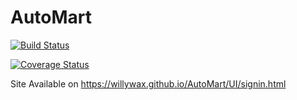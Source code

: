 # AutoMart
[![Build Status](https://travis-ci.org/willywax/AutoMart.svg?branch=develop)](https://travis-ci.org/willywax/AutoMart)

[![Coverage Status](https://coveralls.io/repos/github/willywax/AutoMart/badge.svg?branch=develop)](https://coveralls.io/github/willywax/AutoMart?branch=develop)



Site Available on  https://willywax.github.io/AutoMart/UI/signin.html
